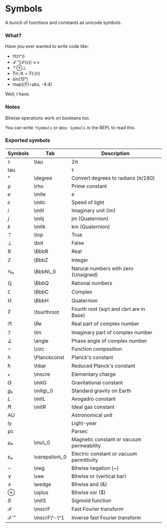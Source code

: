# Symbols

A bunch of functions and constants as unicode symbols.

### What?

Have you ever wanted to write code like:

- ℜ(τ^𝑖)
- ℱ⁻¹(ℱ(v)) ≈ v
- ⊤⊕⊥
- ∜n::ℝ = ∜ℂ(n)
- sin(15°)
- map((∜)∘abs, -4:4)

Well, I have.

### Notes

Bitwise operations work on booleans too.

You can write `?Symbols` or `@doc Symbols` in the REPL to read this.

### Exported symbols

Symbols | Tab  | Description
-------|------|-----------------
τ      | \\tau  | 2π
tau    |        | τ
°      | \\degree | Convert degrees to radians (π/180)
ρ      | \\rho  | Prime constant
𝑒      | \\mite | e
𝑐      | \\mitc | Speed of light
𝑖      | \\miti | Imaginary unit (im)
𝑗      | \\mitj | jm (Quaternion)
𝑘      | \\mitk | km (Quaternion)
⊤      | \\top  | True
⊥      | \\bot  | False
ℝ      | \\BbbR | Real
ℤ      | \\BbbZ | Integer
ℕ₀     | \\BbbN\\_0 | Natural numbers with zero (Unsigned)
ℚ      | \\BbbQ | Rational numbers
ℂ      | \\BbbC | Complex
ℍ      | \\BbbH | Quaternion
∜      | \\fourthroot | Fourth root (sqrt and cbrt are in Base)
ℜ      | \\Re   | Real part of complex number
ℑ      | \\Im   | Imaginary part of complex number
∠      | \\angle | Phase angle of complex number
∘      | \\circ | Function composition
ℎ      | \\Planckconst | Planck's constant
ħ      | \\hbar | Reduced Planck's constant
ℯ      | \\mscre | Elementary charge
𝐺      | \\mitG  | Gravitational constant
𝑔₀     | \\mitg\\_0 | Standard gravity on Earth
𝐿      | \\mitL | Avogadro constant
𝑅      | \\mitR | Ideal gas constant
AU     |       | Astronomical unit
ly     |       | Light-year
pc     |       | Parsec
μ₀     | \\mu\\_0 | Magnetic constant or vacuum permeability
ɛ₀     | \\varepsilon\\_0 | Electric constant or vacuum permittivity
¬      | \\neg | Bitwise negation (~)
∨      | \\vee | Bitwise or (vertical bar)
∧      | \\wedge | Bitwise and (&)
⊕      | \\oplus | Bitwise xor ($)
𝑆      | \\mitS  | Sigmoid function
ℱ      | \\mscrF | Fast Fourier transform
ℱ⁻¹    | \\mscrF\\^-\\^1 | Inverse fast Fourier transform

